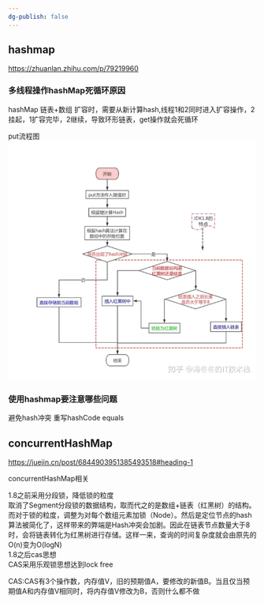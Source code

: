 ```yaml
---
dg-publish: false
---
```

## hashmap

https://zhuanlan.zhihu.com/p/79219960

### 多线程操作hashMap死循环原因  
hashMap 链表+数组 扩容时，需要从新计算hash,线程1和2同时进入扩容操作，2挂起，1扩容完毕，2继续，导致环形链表，get操作就会死循环

put流程图
![](assets/hashmap的put操作流程图.png)

### 使用hashmap要注意哪些问题
避免hash冲突 重写hashCode equals

## concurrentHashMap
https://juejin.cn/post/6844903951385493518#heading-1

concurrentHashMap相关

1.8之前采用分段锁，降低锁的粒度  
取消了Segment分段锁的数据结构，取而代之的是数组+链表（红黑树）的结构。而对于锁的粒度，调整为对每个数组元素加锁（Node）。然后是定位节点的hash算法被简化了，这样带来的弊端是Hash冲突会加剧。因此在链表节点数量大于8时，会将链表转化为红黑树进行存储。这样一来，查询的时间复杂度就会由原先的O(n)变为O(logN)  
1.8之后cas思想  
CAS采用乐观锁思想达到lock free

CAS:CAS有3个操作数，内存值V，旧的预期值A，要修改的新值B。当且仅当预期值A和内存值V相同时，将内存值V修改为B，否则什么都不做